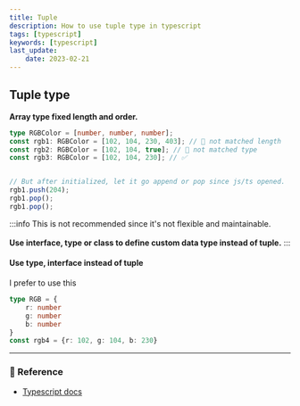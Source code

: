 ```yaml
---
title: Tuple 
description: How to use tuple type in typescript
tags: [typescript]
keywords: [typescript]
last_update:
    date: 2023-02-21
---
```


## Tuple type
**Array type fixed length and order.**

```typescript
type RGBColor = [number, number, number];
const rgb1: RGBColor = [102, 104, 230, 403]; // 🚫 not matched length
const rgb2: RGBColor = [102, 104, true]; // 🚫 not matched type
const rgb3: RGBColor = [102, 104, 230]; // ✅


// But after initialized, let it go append or pop since js/ts opened.
rgb1.push(204);
rgb1.pop();
rgb1.pop();
```

:::info
This is not recommended since it's not flexible and maintainable. <br></br>
**Use interface, type or class to define custom data type instead of tuple.**
:::

#### Use type, interface instead of tuple
I prefer to use this
```typescript
type RGB = {
    r: number
    g: number
    b: number
}
const rgb4 = {r: 102, g: 104, b: 230}
```
---
### 🔗 Reference
- [Typescript docs](https://www.typescriptlang.org/docs/handbook/2/objects.html#tuple-types)
